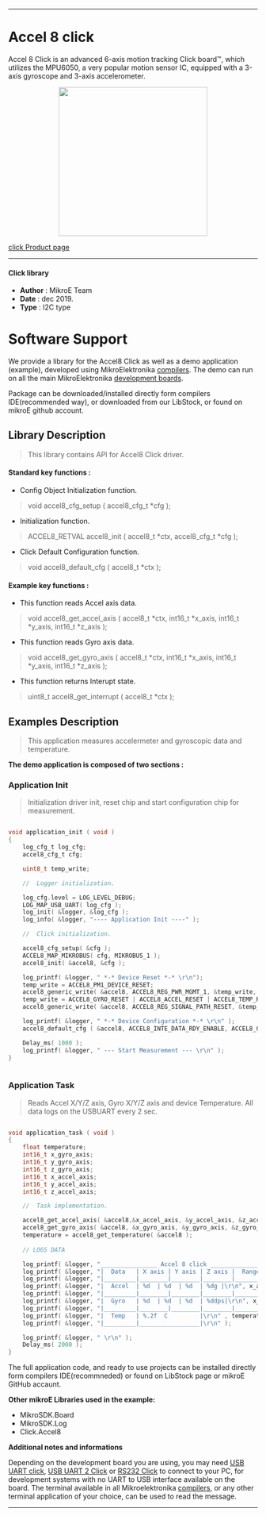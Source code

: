 

---
# Accel 8 click

Accel 8 Click is an advanced 6-axis motion tracking Click board™, which utilizes the MPU6050, a very popular motion sensor IC, equipped with a 3-axis gyroscope and 3-axis accelerometer. 

<p align="center">
  <img src="https://download.mikroe.com/images/click_for_ide/accel8_click.png" height=300px>
</p>

[click Product page](https://www.mikroe.com/accel-8-click)

---


#### Click library 

- **Author**        : MikroE Team
- **Date**          : dec 2019.
- **Type**          : I2C type


# Software Support

We provide a library for the Accel8 Click 
as well as a demo application (example), developed using MikroElektronika 
[compilers](https://shop.mikroe.com/compilers). 
The demo can run on all the main MikroElektronika [development boards](https://shop.mikroe.com/development-boards).

Package can be downloaded/installed directly form compilers IDE(recommended way), or downloaded from our LibStock, or found on mikroE github account. 

## Library Description

> This library contains API for Accel8 Click driver.

#### Standard key functions :

- Config Object Initialization function.
> void accel8_cfg_setup ( accel8_cfg_t *cfg ); 
 
- Initialization function.
> ACCEL8_RETVAL accel8_init ( accel8_t *ctx, accel8_cfg_t *cfg );

- Click Default Configuration function.
> void accel8_default_cfg ( accel8_t *ctx );


#### Example key functions :

- This function reads Accel axis data.
> void accel8_get_accel_axis ( accel8_t *ctx, int16_t *x_axis, int16_t *y_axis, int16_t *z_axis );
 
- This function reads Gyro axis data.
> void accel8_get_gyro_axis ( accel8_t *ctx, int16_t *x_axis, int16_t *y_axis, int16_t *z_axis );

- This function returns Interupt state.
> uint8_t accel8_get_interrupt ( accel8_t *ctx );

## Examples Description

> This application measures accelermeter and gyroscopic data and temperature.

**The demo application is composed of two sections :**

### Application Init 

> Initialization driver init, reset chip and start configuration chip for measurement.
 
```c

void application_init ( void )
{
    log_cfg_t log_cfg;
    accel8_cfg_t cfg;

    uint8_t temp_write;

    //  Logger initialization.

    log_cfg.level = LOG_LEVEL_DEBUG;
    LOG_MAP_USB_UART( log_cfg );
    log_init( &logger, &log_cfg );
    log_info( &logger, "---- Application Init ----" );

    //  Click initialization.

    accel8_cfg_setup( &cfg );
    ACCEL8_MAP_MIKROBUS( cfg, MIKROBUS_1 );
    accel8_init( &accel8, &cfg );

    log_printf( &logger, " *-* Device Reset *-* \r\n");
    temp_write = ACCEL8_PM1_DEVICE_RESET;
    accel8_generic_write( &accel8, ACCEL8_REG_PWR_MGMT_1, &temp_write, 1 );
    temp_write = ACCEL8_GYRO_RESET | ACCEL8_ACCEL_RESET | ACCEL8_TEMP_RESET;
    accel8_generic_write( &accel8, ACCEL8_REG_SIGNAL_PATH_RESET, &temp_write, 1 );

    log_printf( &logger, " *-* Device Configuration *-* \r\n" );
    accel8_default_cfg ( &accel8, ACCEL8_INTE_DATA_RDY_ENABLE, ACCEL8_GYRO_CFG_FULL_SCALE_RANGE_250dbs, &range);

    Delay_ms( 1000 );
    log_printf( &logger, " --- Start Measurement --- \r\n" );
}
  
```

### Application Task

> Reads Accel X/Y/Z axis, Gyro X/Y/Z axis and device Temperature. 
> All data logs on the USBUART every 2 sec.

```c

void application_task ( void )
{   
    float temperature;
    int16_t x_gyro_axis;
    int16_t y_gyro_axis;
    int16_t z_gyro_axis;
    int16_t x_accel_axis;
    int16_t y_accel_axis;
    int16_t z_accel_axis;

    //  Task implementation.

    accel8_get_accel_axis( &accel8,&x_accel_axis, &y_accel_axis, &z_accel_axis );
    accel8_get_gyro_axis( &accel8, &x_gyro_axis, &y_gyro_axis, &z_gyro_axis );
    temperature = accel8_get_temperature( &accel8 );
    
    // LOGS DATA

    log_printf( &logger, "________________ Accel 8 click _________________\r\n" );
    log_printf( &logger, "|  Data   | X axis | Y axis | Z axis |  Range  |\r\n" );
    log_printf( &logger, "|_________|________|________|________|_________|\r\n" );
    log_printf( &logger, "|  Accel  | %d  | %d  | %d  | %dg |\r\n", x_accel_axis, y_accel_axis, z_accel_axis, accel_range );
    log_printf( &logger, "|_________|________|________|________|_________|\r\n" );
    log_printf( &logger, "|  Gyro   | %d  | %d  | %d  | %ddps|\r\n", x_gyro_axis, y_gyro_axis, z_gyro_axis, gyro_range );
    log_printf( &logger, "|_________|________|________|________|_________|\r\n" );
    log_printf( &logger, "|  Temp   | %.2f  C         |\r\n" , temperature);
    log_printf( &logger, "|_________|_________________|\r\n" );

    log_printf( &logger, " \r\n" );
    Delay_ms( 2000 );
}

```

The full application code, and ready to use projects can be  installed directly form compilers IDE(recommneded) or found on LibStock page or mikroE GitHub accaunt.

**Other mikroE Libraries used in the example:** 

- MikroSDK.Board
- MikroSDK.Log
- Click.Accel8

**Additional notes and informations**

Depending on the development board you are using, you may need 
[USB UART click](https://shop.mikroe.com/usb-uart-click), 
[USB UART 2 Click](https://shop.mikroe.com/usb-uart-2-click) or 
[RS232 Click](https://shop.mikroe.com/rs232-click) to connect to your PC, for 
development systems with no UART to USB interface available on the board. The 
terminal available in all Mikroelektronika 
[compilers](https://shop.mikroe.com/compilers), or any other terminal application 
of your choice, can be used to read the message.



---
